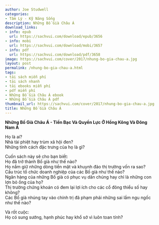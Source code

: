 ```yaml
---
author: Joe Studwell
categories:
- Tâm Lý - Kỹ Năng Sống
description: Những Bố Già Châu Á
download_links:
- info: epub
  url: https://sachvui.com/download/epub/3656
- info: mobi
  url: https://sachvui.com/download/mobi/3657
- info: pdf
  url: https://sachvui.com/download/pdf/3658
image: https://sachvui.com/cover/2017/nhung-bo-gia-chau-a.jpg
layout: post
permalink: /nhung-bo-gia-chau-a.html
tags:
- tải sách miễn phí
- tải sách nhanh
- tải ebooks miễn phí
- pdf miễn phí
- Những Bố Già Châu Á ebook
- Những Bố Già Châu Á pdf
thumbnail_url: https://sachvui.com/cover/2017/nhung-bo-gia-chau-a.jpg
title: Những Bố Già Châu Á
---
```


 <div class="item-desc text-justify"> <p><strong>Những Bố Già Châu Á - Tiền Bạc Và Quyền Lực Ở Hồng Kông Và Đông Nam Á</strong></p><p>Họ là ai?<br>Nhà tài phiệt hay trùm xã hội đen?<br>Những tính cách đặc trưng của họ là gì?</p><p>Cuốn sách này sẽ cho bạn biết:<br>Họ đã trở thành Bố già như thế nào?<br>Họ nắm giữ những dòng tiền mặt và khuynh đảo thị trường vốn ra sao?<br>Cấu trúc tổ chức doanh nghiệp của các Bố già như thế nào?<br>Ngân hàng của những Bố già có phục vụ dân chúng hay chỉ là những con lợn bỏ ống của họ?<br>Thị trường chứng khoán có đem lại lợi ích cho các cổ đông thiểu số hay không?<br>Các Bố già nhúng tay vào chính trị đã phạm phải những sai lầm ngu ngốc như thế nào?</p><p>Và rốt cuộc: <br>Họ có sung sướng, hạnh phúc hay khổ sở vì luôn toan tính?</p> </div>